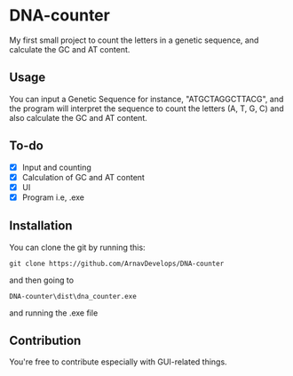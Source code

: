 # DNA-counter
My first small project to count the letters in a genetic sequence, and calculate the GC and AT content.

## Usage
You can input a Genetic Sequence for instance, "ATGCTAGGCTTACG", and the program will interpret the sequence to count the letters (A, T, G, C) and also calculate the GC and AT content.

## To-do
- [X] Input and counting
- [X] Calculation of GC and AT content
- [X] UI
- [X] Program i.e, .exe

## Installation
You can clone the git by running this:
```shell
git clone https://github.com/ArnavDevelops/DNA-counter
```
and then going to
```shell
DNA-counter\dist\dna_counter.exe
```
and running the .exe file

## Contribution
You're free to contribute especially with GUI-related things.


